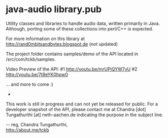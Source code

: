 java-audio library.pub
=================

Utility classes and libraries to handle audio data, written primarily in Java. Although, porting some of these collections into perl/C++ is expected.

For more information on this library at http://rand0mbitsandbytes.blogspot.de (not updated)


The project folder contains samples/demo of the API located in /src/com/tckb/samples.

Video Preview of the API:
#1 http://youtu.be/mrUPiQYW7yU
#2 http://youtu.be/7t9eYK0hpw0

... and more to come :)





-
This work is still in progress and can not yet be released for public.
For a developer snapshot of the API,  please contact me at Chandra [dot] Tungathurthi [at] rwth-aachen.de indicating the purpose in the subject line. 

--
reg,
Chandra Tungathurthi,<br/>
http://about.me/tckb
